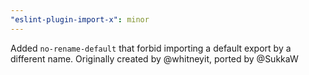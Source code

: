 ```yaml
---
"eslint-plugin-import-x": minor
---
```


Added `no-rename-default` that forbid importing a default export by a different name. Originally created by @whitneyit, ported by @SukkaW
